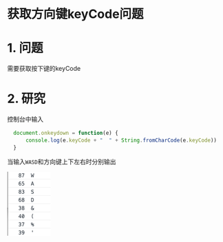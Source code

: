 # 获取方向键keyCode问题

# 1. 问题

需要获取按下键的keyCode

# 2. 研究

控制台中输入

```javascript
  document.onkeydown = function(e) {
      console.log(e.keyCode + "  " + String.fromCharCode(e.keyCode))
  }
```

当输入`WASD`和方向键上下左右时分别输出

![keyCode输出](QQ20160607-0.png)